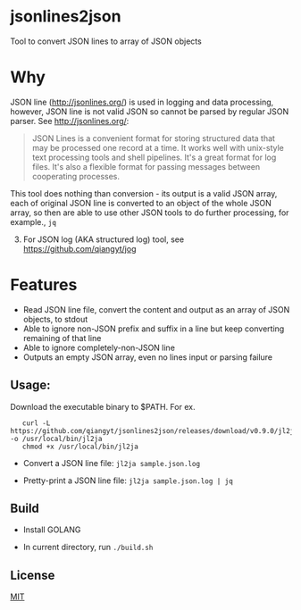 # jsonlines2json
Tool to convert JSON lines to array of JSON objects

# Why

JSON line (http://jsonlines.org/) is used in logging and data processing, however, JSON line is not valid JSON so cannot be parsed by regular JSON parser. See http://jsonlines.org/:

> JSON Lines is a convenient format for storing structured data that may be processed one record at a time. It works well with unix-style text processing tools and shell pipelines. It's a great format for log files. It's also a flexible format for passing messages between cooperating processes.

This tool does nothing than conversion - its output is a valid JSON array, each of original JSON line is converted to an object of the whole JSON array, so then are able to use other JSON tools to do further processing, for example., ```jq```

3. For JSON log (AKA structured log) tool, see https://github.com/qiangyt/jog

# Features

- Read JSON line file, convert the content and output as an array of JSON objects, to stdout
- Able to ignore non-JSON prefix and suffix in a line but keep converting remaining of that line
- Able to ignore completely-non-JSON line
- Outputs an empty JSON array, even no lines input or parsing failure

## Usage:
  Download the executable binary to $PATH. For ex.

  ```shell
     curl -L https://github.com/qiangyt/jsonlines2json/releases/download/v0.9.0/jl2ja.darwin -o /usr/local/bin/jl2ja
     chmod +x /usr/local/bin/jl2ja
  ```

   * Convert a JSON line file: `jl2ja sample.json.log`

   * Pretty-print a JSON line file: `jl2ja sample.json.log | jq`

## Build

   *  Install GOLANG

   *  In current directory, run `./build.sh`

## License

[MIT](/LICENSE)
